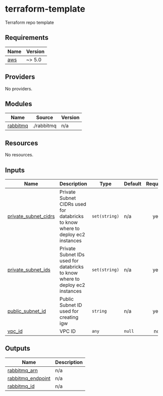# terraform-template
Terraform repo template

<!-- BEGIN_TF_DOCS -->
## Requirements

| Name | Version |
|------|---------|
| <a name="requirement_aws"></a> [aws](#requirement\_aws) | ~> 5.0 |

## Providers

No providers.

## Modules

| Name | Source | Version |
|------|--------|---------|
| <a name="module_rabbitmq"></a> [rabbitmq](#module\_rabbitmq) | ./rabbitmq | n/a |

## Resources

No resources.

## Inputs

| Name | Description | Type | Default | Required |
|------|-------------|------|---------|:--------:|
| <a name="input_private_subnet_cidrs"></a> [private\_subnet\_cidrs](#input\_private\_subnet\_cidrs) | Private Subnet CIDRs used for databricks to know where to deploy ec2 instances | `set(string)` | n/a | yes |
| <a name="input_private_subnet_ids"></a> [private\_subnet\_ids](#input\_private\_subnet\_ids) | Private Subnet IDs used for databricks to know where to deploy ec2 instances | `set(string)` | n/a | yes |
| <a name="input_public_subnet_id"></a> [public\_subnet\_id](#input\_public\_subnet\_id) | Public Subnet ID used for creating igw | `string` | n/a | yes |
| <a name="input_vpc_id"></a> [vpc\_id](#input\_vpc\_id) | VPC ID | `any` | `null` | no |

## Outputs

| Name | Description |
|------|-------------|
| <a name="output_rabbitmq_arn"></a> [rabbitmq\_arn](#output\_rabbitmq\_arn) | n/a |
| <a name="output_rabbitmq_endpoint"></a> [rabbitmq\_endpoint](#output\_rabbitmq\_endpoint) | n/a |
| <a name="output_rabbitmq_id"></a> [rabbitmq\_id](#output\_rabbitmq\_id) | n/a |
<!-- END_TF_DOCS -->
